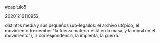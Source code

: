 #capítulo5

20201216110956

distintos media y sus pequeños sub-legados: el archivo utópico, el movimiento (remember "la fuerza material está en la masa, y la moral en el movimiento"), la correspondencia, la imprenta, la guerra.